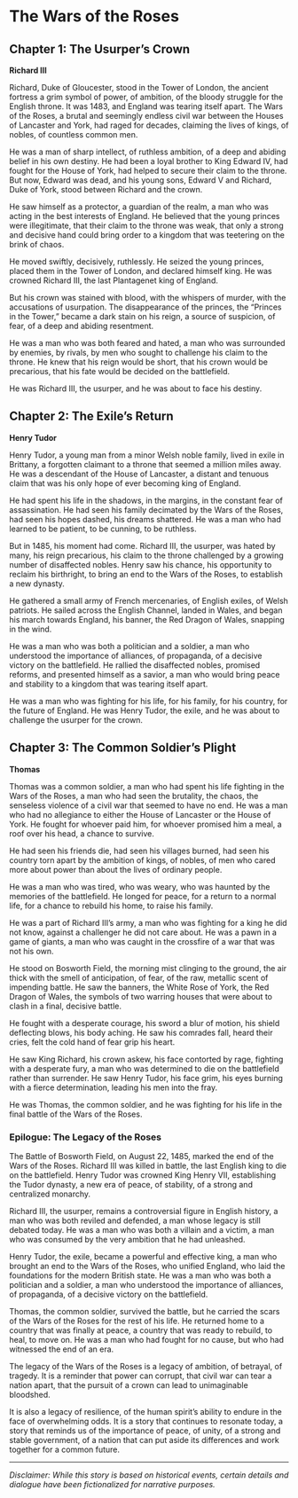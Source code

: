 
# The Wars of the Roses

## Chapter 1: The Usurper’s Crown

**Richard III**

Richard, Duke of Gloucester, stood in the Tower of London, the ancient fortress a grim symbol of power, of ambition, of the bloody struggle for the English throne. It was 1483, and England was tearing itself apart. The Wars of the Roses, a brutal and seemingly endless civil war between the Houses of Lancaster and York, had raged for decades, claiming the lives of kings, of nobles, of countless common men.

He was a man of sharp intellect, of ruthless ambition, of a deep and abiding belief in his own destiny. He had been a loyal brother to King Edward IV, had fought for the House of York, had helped to secure their claim to the throne. But now, Edward was dead, and his young sons, Edward V and Richard, Duke of York, stood between Richard and the crown.

He saw himself as a protector, a guardian of the realm, a man who was acting in the best interests of England. He believed that the young princes were illegitimate, that their claim to the throne was weak, that only a strong and decisive hand could bring order to a kingdom that was teetering on the brink of chaos.

He moved swiftly, decisively, ruthlessly. He seized the young princes, placed them in the Tower of London, and declared himself king. He was crowned Richard III, the last Plantagenet king of England.

But his crown was stained with blood, with the whispers of murder, with the accusations of usurpation. The disappearance of the princes, the “Princes in the Tower,” became a dark stain on his reign, a source of suspicion, of fear, of a deep and abiding resentment.

He was a man who was both feared and hated, a man who was surrounded by enemies, by rivals, by men who sought to challenge his claim to the throne. He knew that his reign would be short, that his crown would be precarious, that his fate would be decided on the battlefield.

He was Richard III, the usurper, and he was about to face his destiny.

## Chapter 2: The Exile’s Return

**Henry Tudor**

Henry Tudor, a young man from a minor Welsh noble family, lived in exile in Brittany, a forgotten claimant to a throne that seemed a million miles away. He was a descendant of the House of Lancaster, a distant and tenuous claim that was his only hope of ever becoming king of England.

He had spent his life in the shadows, in the margins, in the constant fear of assassination. He had seen his family decimated by the Wars of the Roses, had seen his hopes dashed, his dreams shattered. He was a man who had learned to be patient, to be cunning, to be ruthless.

But in 1485, his moment had come. Richard III, the usurper, was hated by many, his reign precarious, his claim to the throne challenged by a growing number of disaffected nobles. Henry saw his chance, his opportunity to reclaim his birthright, to bring an end to the Wars of the Roses, to establish a new dynasty.

He gathered a small army of French mercenaries, of English exiles, of Welsh patriots. He sailed across the English Channel, landed in Wales, and began his march towards England, his banner, the Red Dragon of Wales, snapping in the wind.

He was a man who was both a politician and a soldier, a man who understood the importance of alliances, of propaganda, of a decisive victory on the battlefield. He rallied the disaffected nobles, promised reforms, and presented himself as a savior, a man who would bring peace and stability to a kingdom that was tearing itself apart.

He was a man who was fighting for his life, for his family, for his country, for the future of England. He was Henry Tudor, the exile, and he was about to challenge the usurper for the crown.

## Chapter 3: The Common Soldier’s Plight

**Thomas**

Thomas was a common soldier, a man who had spent his life fighting in the Wars of the Roses, a man who had seen the brutality, the chaos, the senseless violence of a civil war that seemed to have no end. He was a man who had no allegiance to either the House of Lancaster or the House of York. He fought for whoever paid him, for whoever promised him a meal, a roof over his head, a chance to survive.

He had seen his friends die, had seen his villages burned, had seen his country torn apart by the ambition of kings, of nobles, of men who cared more about power than about the lives of ordinary people.

He was a man who was tired, who was weary, who was haunted by the memories of the battlefield. He longed for peace, for a return to a normal life, for a chance to rebuild his home, to raise his family.

He was a part of Richard III’s army, a man who was fighting for a king he did not know, against a challenger he did not care about. He was a pawn in a game of giants, a man who was caught in the crossfire of a war that was not his own.

He stood on Bosworth Field, the morning mist clinging to the ground, the air thick with the smell of anticipation, of fear, of the raw, metallic scent of impending battle. He saw the banners, the White Rose of York, the Red Dragon of Wales, the symbols of two warring houses that were about to clash in a final, decisive battle.

He fought with a desperate courage, his sword a blur of motion, his shield deflecting blows, his body aching. He saw his comrades fall, heard their cries, felt the cold hand of fear grip his heart.

He saw King Richard, his crown askew, his face contorted by rage, fighting with a desperate fury, a man who was determined to die on the battlefield rather than surrender. He saw Henry Tudor, his face grim, his eyes burning with a fierce determination, leading his men into the fray.

He was Thomas, the common soldier, and he was fighting for his life in the final battle of the Wars of the Roses.

### Epilogue: The Legacy of the Roses

The Battle of Bosworth Field, on August 22, 1485, marked the end of the Wars of the Roses. Richard III was killed in battle, the last English king to die on the battlefield. Henry Tudor was crowned King Henry VII, establishing the Tudor dynasty, a new era of peace, of stability, of a strong and centralized monarchy.

Richard III, the usurper, remains a controversial figure in English history, a man who was both reviled and defended, a man whose legacy is still debated today. He was a man who was both a villain and a victim, a man who was consumed by the very ambition that he had unleashed.

Henry Tudor, the exile, became a powerful and effective king, a man who brought an end to the Wars of the Roses, who unified England, who laid the foundations for the modern British state. He was a man who was both a politician and a soldier, a man who understood the importance of alliances, of propaganda, of a decisive victory on the battlefield.

Thomas, the common soldier, survived the battle, but he carried the scars of the Wars of the Roses for the rest of his life. He returned home to a country that was finally at peace, a country that was ready to rebuild, to heal, to move on. He was a man who had fought for no cause, but who had witnessed the end of an era.

The legacy of the Wars of the Roses is a legacy of ambition, of betrayal, of tragedy. It is a reminder that power can corrupt, that civil war can tear a nation apart, that the pursuit of a crown can lead to unimaginable bloodshed.

It is also a legacy of resilience, of the human spirit’s ability to endure in the face of overwhelming odds. It is a story that continues to resonate today, a story that reminds us of the importance of peace, of unity, of a strong and stable government, of a nation that can put aside its differences and work together for a common future.

***

*Disclaimer: While this story is based on historical events, certain details and dialogue have been fictionalized for narrative purposes.*